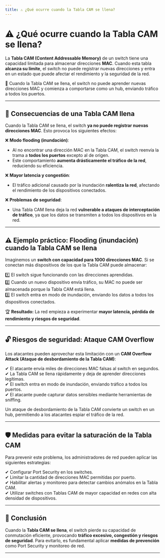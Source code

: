 ```yaml
---
title: ⚠️ ¿Qué ocurre cuando la Tabla CAM se llena?
---
```


# ⚠️ ¿Qué ocurre cuando la Tabla CAM se llena?

La **Tabla CAM (Content Addressable Memory)** de un switch tiene una capacidad limitada para almacenar direcciones **MAC**. Cuando esta tabla **alcanza su límite**, el switch no puede registrar nuevas direcciones y entra en un estado que puede afectar el rendimiento y la seguridad de la red.

<div class="custom-quote">📢 Cuando la Tabla CAM se llena, el switch no puede aprender nuevas direcciones MAC y comienza a comportarse como un hub, enviando tráfico a todos los puertos.</div>

---

## 🚨 Consecuencias de una Tabla CAM llena

Cuando la Tabla CAM se llena, el switch **ya no puede registrar nuevas direcciones MAC**. Esto provoca los siguientes efectos:

❌ **Modo flooding (inundación)**:  
   - Al no encontrar una dirección MAC en la Tabla CAM, el switch reenvía la trama a **todos los puertos** excepto al de origen.  
   - Este comportamiento **aumenta drásticamente el tráfico de la red**, reduciendo su eficiencia.  

❌ **Mayor latencia y congestión**:  
   - El tráfico adicional causado por la inundación **ralentiza la red**, afectando el rendimiento de los dispositivos conectados.  

❌ **Problemas de seguridad**:  
   - Una Tabla CAM llena deja la red **vulnerable a ataques de interceptación de tráfico**, ya que los datos se transmiten a todos los dispositivos en la red.  

---

## ⚠️ Ejemplo práctico: Flooding (inundación) cuando la Tabla CAM se llena

Imaginemos un **switch con capacidad para 1000 direcciones MAC**. Si se conectan más dispositivos de los que la Tabla CAM puede almacenar:

1️⃣ El switch sigue funcionando con las direcciones aprendidas.  
2️⃣ Cuando un nuevo dispositivo envía tráfico, su MAC no puede ser almacenada porque la Tabla CAM está llena.  
3️⃣ El switch entra en modo de inundación, enviando los datos a todos los dispositivos conectados.  

 
🏆 **Resultado:** La red empieza a experimentar **mayor latencia, pérdida de rendimiento y riesgos de seguridad**.

---

## 🔓 Riesgos de seguridad: Ataque CAM Overflow

Los atacantes pueden aprovechar esta limitación con un **CAM Overflow Attack (Ataque de desbordamiento de la Tabla CAM)**:

✔ El atacante envía miles de direcciones MAC falsas al switch en segundos.  
✔ La Tabla CAM se llena rápidamente y deja de aprender direcciones legítimas.  
✔ El switch entra en modo de inundación, enviando tráfico a todos los puertos.  
✔ El atacante puede capturar datos sensibles mediante herramientas de sniffing.  

<div class="custom-quote"> Un ataque de desbordamiento de la Tabla CAM convierte un switch en un hub, permitiendo a los atacantes espiar el tráfico de la red.</div>

---

## 🛡️ Medidas para evitar la saturación de la Tabla CAM

Para prevenir este problema, los administradores de red pueden aplicar las siguientes estrategias:

✔ Configurar Port Security en los switches.  
✔ Limitar la cantidad de direcciones MAC permitidas por puerto.  
✔ Habilitar alertas y monitoreo para detectar cambios anómalos en la Tabla CAM.  
✔ Utilizar switches con Tablas CAM de mayor capacidad en redes con alta densidad de dispositivos.  

---

## 📌 Conclusión

Cuando la **Tabla CAM se llena**, el switch pierde su capacidad de conmutación eficiente, provocando **tráfico excesivo, congestión y riesgos de seguridad**. Para evitarlo, es fundamental aplicar **medidas de prevención** como Port Security y monitoreo de red.

---

